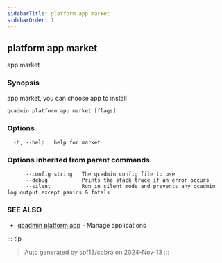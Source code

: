 ```yaml
---
sidebarTitle: platform app market
sidebarOrder: 1
---
```


## platform app market

app market

### Synopsis

app market, you can choose app to install

```
qcadmin platform app market [flags]
```

### Options

```
  -h, --help   help for market
```

### Options inherited from parent commands

```
      --config string   The qcadmin config file to use
      --debug           Prints the stack trace if an error occurs
      --silent          Run in silent mode and prevents any qcadmin log output except panics & fatals
```

### SEE ALSO

* [qcadmin platform app](platform_app.md)	 - Manage applications

::: tip
>Auto generated by spf13/cobra on 2024-Nov-13
:::